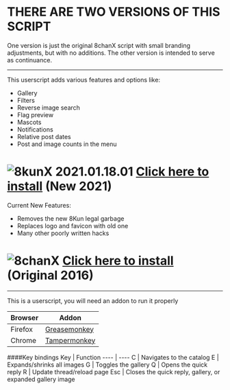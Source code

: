 # THERE ARE TWO VERSIONS OF THIS SCRIPT

One version is just the original 8chanX script with small branding adjustments, but with no additions. The other version is intended to serve as continuance.

***

This userscript adds various features and options like:
 * Gallery
 * Filters
 * Reverse image search
 * Flag preview
 * Mascots
 * Notifications
 * Relative post dates
 * Post and image counts in the menu


# ![8](https://raw.githubusercontent.com/SlippingGitty/8chanX-for-8kun/2-0_pure/images/logo.png)kunX 2021.01.18.01  [Click here to install](https://github.com/SlippingGitty/8chanX-for-8kun/raw/2-0_pure/8kunX.user.js) (New 2021)

Current New Features: 
 * Removes the new 8Kun legal garbage
 * Replaces logo and favicon with old one
 * Many other poorly written hacks

# ![8](https://raw.githubusercontent.com/Pashe/8chanX/2-0_pure/images/logo.png)chanX [Click here to install](https://github.com/SlippingGitty/8chanX-for-8kun/raw/2-0_pure/8kun-x.user.js) (Original 2016)

***


This is a userscript, you will need an addon to run it properly

Browser|Addon
----   |----
Firefox|[Greasemonkey](https://addons.mozilla.org/en-US/firefox/addon/greasemonkey/)
Chrome |[Tampermonkey](https://chrome.google.com/webstore/detail/tampermonkey/dhdgffkkebhmkfjojejmpbldmpobfkfo)

####Key bindings
Key     | Function
----    | ----
C       | Navigates to the catalog
E       | Expands/shrinks all images
G       | Toggles the gallery
Q       | Opens the quick reply
R       | Update thread/reload page
Esc     | Closes the quick reply, gallery, or expanded gallery image
